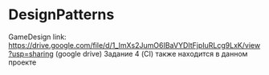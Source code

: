 # DesignPatterns
GameDesign link: https://drive.google.com/file/d/1_ImXs2JumO6IBaVYDItFjpIuRLcg9LxK/view?usp=sharing (google drive)
Задание 4 (CI) также находится в данном проекте

